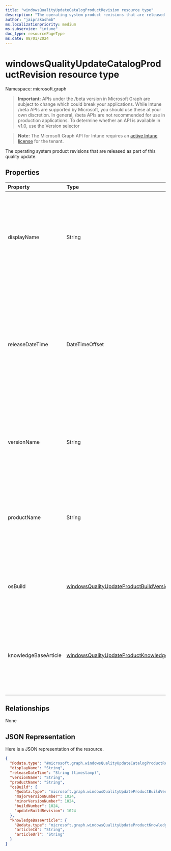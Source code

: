 ```yaml
---
title: "windowsQualityUpdateCatalogProductRevision resource type"
description: "The operating system product revisions that are released as part of this quality update."
author: "jaiprakashmb"
ms.localizationpriority: medium
ms.subservice: "intune"
doc_type: resourcePageType
ms.date: 08/01/2024
---
```


# windowsQualityUpdateCatalogProductRevision resource type

Namespace: microsoft.graph

> **Important:** APIs under the /beta version in Microsoft Graph are subject to change which could break your applications. While Intune /beta APIs are supported by Microsoft, you should use these at your own discretion. In general, /beta APIs are not recommended for use in production applications. To determine whether an API is available in v1.0, use the Version selector

> **Note:** The Microsoft Graph API for Intune requires an [active Intune license](https://go.microsoft.com/fwlink/?linkid=839381) for the tenant.

The operating system product revisions that are released as part of this quality update.

## Properties
|Property|Type|Description|
|:---|:---|:---|
|displayName|String|The display name of the windows quality update catalog product revision. For example, 'Windows 11, version 22H2, build 22621.4112'. Read-only|
|releaseDateTime|DateTimeOffset|The date and time when the windows quality update catalog product revision was released. The Timestamp type represents date and time information using ISO 8601 format and is always in UTC time. Read-only|
|versionName|String|The version name of the windows quality update catalog product revision. For example, '22H2'. Read-only|
|productName|String|The product name of the windows quality update catalog product revision. For example, 'Windows 11'. Read-only|
|osBuild|[windowsQualityUpdateProductBuildVersionDetail](../resources/intune-softwareupdate-windowsqualityupdateproductbuildversiondetail.md)|The version details of the windows quality update catalog product revision. Read-only|
|knowledgeBaseArticle|[windowsQualityUpdateProductKnowledgeBaseArticle](../resources/intune-softwareupdate-windowsqualityupdateproductknowledgebasearticle.md)|The knowledge base article associated with the windows quality update catalog product revision. Read-only|

## Relationships
None

## JSON Representation
Here is a JSON representation of the resource.
<!-- {
  "blockType": "resource",
  "@odata.type": "microsoft.graph.windowsQualityUpdateCatalogProductRevision"
}
-->
``` json
{
  "@odata.type": "#microsoft.graph.windowsQualityUpdateCatalogProductRevision",
  "displayName": "String",
  "releaseDateTime": "String (timestamp)",
  "versionName": "String",
  "productName": "String",
  "osBuild": {
    "@odata.type": "microsoft.graph.windowsQualityUpdateProductBuildVersionDetail",
    "majorVersionNumber": 1024,
    "minorVersionNumber": 1024,
    "buildNumber": 1024,
    "updateBuildRevision": 1024
  },
  "knowledgeBaseArticle": {
    "@odata.type": "microsoft.graph.windowsQualityUpdateProductKnowledgeBaseArticle",
    "articleId": "String",
    "articleUrl": "String"
  }
}
```